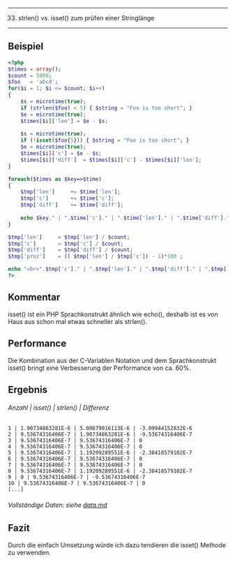 ----
33. strlen() vs. isset() zum prüfen einer Stringlänge
---
Beispiel
-------
```php
<?php
$times = array();
$count = 5000;
$foo   = 'abcd';
for($i = 1; $i <= $count; $i++)
{
	$s = microtime(true);
	if (strlen($foo) < 5) { $string = "Foo is too short"; }
	$e = microtime(true);
	$times[$i]['len'] = $e - $s;
	
	$s = microtime(true);
	if (!isset($foo{5})) { $string = "Foo is too short"; }
	$e = microtime(true);
	$times[$i]['c']	= $e - $s;
	$times[$i]['diff']	= $times[$i]['c'] - $times[$i]['len'];
}

foreach($times as $key=>$time)
{
	$tmp['len']		+= $time['len'];
	$tmp['c']		+= $time['c'];
	$tmp['diff']	+= $time['diff'];
	
	echo $key." | ".$time['c']." | ".$time['len']." | ".$time['diff']."<br>";
}

$tmp['len']		= $tmp['len'] / $count;
$tmp['c']		= $tmp['c'] / $count;
$tmp['diff']	= $tmp['diff'] / $count;
$tmp['proz']	= (( $tmp['len'] / $tmp['c']) - 1)*100 ;

echo "<br>".$tmp['c']." | ".$tmp['len']." | ".$tmp['diff']." | ".$tmp['proz']."<br>";
?>
```
Kommentar
---------
isset() ist ein PHP Sprachkonstrukt ähnlich wie echo(), deshalb ist es von Haus aus schon mal etwas schneller als strlen().

Performance
-----------
Die Kombination aus der C-Variablen Notation und dem Sprachkonstrukt isset() bringt eine Verbesserung der Performance von ca. 60%.

Ergebnis
-------
###### Anzahl | isset() | strlen() | Differenz
```
1 | 1.90734863281E-6 | 5.00679016113E-6 | -3.09944152832E-6
2 | 9.53674316406E-7 | 1.90734863281E-6 | -9.53674316406E-7
3 | 9.53674316406E-7 | 9.53674316406E-7 | 0
4 | 9.53674316406E-7 | 9.53674316406E-7 | 0
5 | 9.53674316406E-7 | 1.19209289551E-6 | -2.38418579102E-7
6 | 9.53674316406E-7 | 9.53674316406E-7 | 0
7 | 9.53674316406E-7 | 9.53674316406E-7 | 0
8 | 9.53674316406E-7 | 1.19209289551E-6 | -2.38418579102E-7
9 | 0 | 9.53674316406E-7 | -9.53674316406E-7
10 | 9.53674316406E-7 | 9.53674316406E-7 | 0
[...]
```
###### Vollständige Daten: siehe [data.md](data.md)

Fazit
------
Durch die einfach Umsetzung würde ich dazu tendieren die isset() Methode zu verwenden.